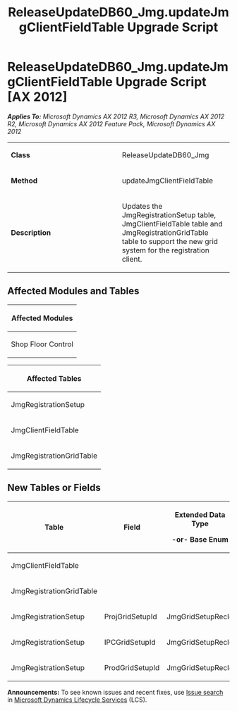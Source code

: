 ﻿---
title: ReleaseUpdateDB60_Jmg.updateJmgClientFieldTable Upgrade Script
TOCTitle: ReleaseUpdateDB60_Jmg.updateJmgClientFieldTable Upgrade Script
ms:assetid: bd4ff811-1c0a-87c2-c86b-3ab52d5b5cff
ms:mtpsurl: https://msdn.microsoft.com/en-us/library/JJ686679(v=AX.60)
ms:contentKeyID: 49710877
ms.date: 05/18/2015
mtps_version: v=AX.60
---

# ReleaseUpdateDB60\_Jmg.updateJmgClientFieldTable Upgrade Script [AX 2012]


_**Applies To:** Microsoft Dynamics AX 2012 R3, Microsoft Dynamics AX 2012 R2, Microsoft Dynamics AX 2012 Feature Pack, Microsoft Dynamics AX 2012_

<table>
<colgroup>
<col style="width: 50%" />
<col style="width: 50%" />
</colgroup>
<tbody>
<tr class="odd">
<td><p><strong>Class</strong></p></td>
<td><p>ReleaseUpdateDB60_Jmg</p></td>
</tr>
<tr class="even">
<td><p><strong>Method</strong></p></td>
<td><p>updateJmgClientFieldTable</p></td>
</tr>
<tr class="odd">
<td><p><strong>Description</strong></p></td>
<td><p>Updates the JmgRegistrationSetup table, JmgClientFieldTable table and JmgRegistrationGridTable table to support the new grid system for the registration client.</p></td>
</tr>
</tbody>
</table>


## Affected Modules and Tables

<table>
<colgroup>
<col style="width: 100%" />
</colgroup>
<thead>
<tr class="header">
<th><p>Affected Modules</p></th>
</tr>
</thead>
<tbody>
<tr class="odd">
<td><p>Shop Floor Control</p></td>
</tr>
</tbody>
</table>


<table>
<colgroup>
<col style="width: 100%" />
</colgroup>
<thead>
<tr class="header">
<th><p>Affected Tables</p></th>
</tr>
</thead>
<tbody>
<tr class="odd">
<td><p>JmgRegistrationSetup</p></td>
</tr>
<tr class="even">
<td><p>JmgClientFieldTable</p></td>
</tr>
<tr class="odd">
<td><p>JmgRegistrationGridTable</p></td>
</tr>
</tbody>
</table>


## New Tables or Fields

<table>
<colgroup>
<col style="width: 33%" />
<col style="width: 33%" />
<col style="width: 33%" />
</colgroup>
<thead>
<tr class="header">
<th><p>Table</p></th>
<th><p>Field</p></th>
<th><p>Extended Data Type</p>
<p>-or- Base Enum</p></th>
</tr>
</thead>
<tbody>
<tr class="odd">
<td><p>JmgClientFieldTable</p></td>
<td><p></p></td>
<td><p></p></td>
</tr>
<tr class="even">
<td><p>JmgRegistrationGridTable</p></td>
<td><p></p></td>
<td><p></p></td>
</tr>
<tr class="odd">
<td><p>JmgRegistrationSetup</p></td>
<td><p>ProjGridSetupId</p></td>
<td><p>JmgGridSetupRecId</p></td>
</tr>
<tr class="even">
<td><p>JmgRegistrationSetup</p></td>
<td><p>IPCGridSetupId</p></td>
<td><p>JmgGridSetupRecId</p></td>
</tr>
<tr class="odd">
<td><p>JmgRegistrationSetup</p></td>
<td><p>ProdGridSetupId</p></td>
<td><p>JmgGridSetupRecId</p></td>
</tr>
</tbody>
</table>

  
**Announcements:** To see known issues and recent fixes, use [Issue search](http://go.microsoft.com/fwlink/?linkid=389258) in [Microsoft Dynamics Lifecycle Services](http://go.microsoft.com/fwlink/?linkid=306505) (LCS).

